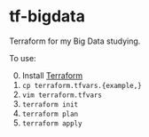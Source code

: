 # tf-bigdata

Terraform for my Big Data studying.

To use:

0. Install [Terraform](https://www.terraform.io/intro/getting-started/install.html)
1. `cp terraform.tfvars.{example,}`
2. `vim terraform.tfvars`
3. `terraform init`
4. `terraform plan`
5. `terraform apply`
